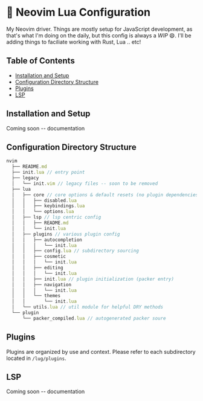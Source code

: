 :rocket: Neovim Lua Configuration
==========

My Neovim driver.  Things are mostly setup for JavaScript development, as that's what I'm doing on
the daily, but this config is always a *WIP* :smile:.  I'll be adding things to faciliate working
with Rust, Lua .. etc!

## Table of Contents

* [Installation and Setup](installation-and-setup)
* [Configuration Directory Structure](configuration-directory-structure)
* [Plugins](Plugins)
* [LSP](LSP)

## Installation and Setup

Coming soon -- documentation

## Configuration Directory Structure

```javascript
nvim
  ├── README.md
  ├── init.lua // entry point
  ├── legacy
  │   └── init.vim // legacy files -- soon to be removed
  ├── lua
  │   ├── core // core options & default resets (no plugin dependencies)
  │   │   ├── disabled.lua
  │   │   ├── keybindings.lua
  │   │   └── options.lua
  │   ├── lsp // lsp centric config
  │   │   ├── README.md
  │   │   └── init.lua
  │   ├── plugins // various plugin config
  │   │   ├── autocompletion
  │   │   │   └── init.lua
  │   │   ├── config.lua // subdirectory sourcing
  │   │   ├── cosmetic
  │   │   │   └── init.lua
  │   │   ├── editing
  │   │   │   └── init.lua
  │   │   ├── init.lua // plugin initialization (packer entry)
  │   │   ├── navigation
  │   │   │   └── init.lua
  │   │   └── themes
  │   │       └── init.lua
  │   └── utils.lua // util module for helpful DRY methods
  └── plugin
      └── packer_compiled.lua // autogenerated packer soure
```

## Plugins

Plugins are organized by use and context.  Please refer to each subdirectory
located in `/lug/plugins`.

## LSP

Coming soon -- documentation
